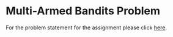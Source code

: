# Multi-Armed Bandits Problem
For the problem statement for the assignment please click [here](/Problem_Statement.pdf).